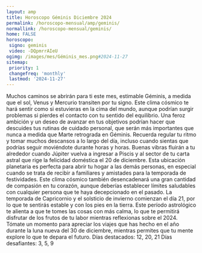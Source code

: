 ```yaml
---
layout: amp
title: Horoscopo Géminis Diciembre 2024 
permalink: /horoscopo-mensual/amp/geminis/
normallink: /horoscopo-mensual/geminis/
home: FALSE
horoscopo:
 signo: geminis
 video: -DQpmrrAIeU
ogimg: /images/mes/Géminis_mes.png#2024-11-27
sitemap:
 priority: 1
 changefreq: 'monthly'
 lastmod: '2024-11-27'
---
```



Muchos caminos se abrirán para ti este mes, estimable Géminis, a medida que el sol, Venus y Mercurio transiten por tu signo. Este clima cósmico te hará sentir como si estuvieras en la cima del mundo, aunque podrían surgir problemas si pierdes el contacto con tu sentido del equilibrio. Una feroz ambición y un deseo de avanzar en tus objetivos podrían hacer que descuides tus rutinas de cuidado personal, que serán más importantes que nunca a medida que Marte retrograda en Géminis. Recuerda regular tu ritmo y tomar muchos descansos a lo largo del día, incluso cuando sientas que podrías seguir moviéndote durante horas y horas.
Buenas vibras fluirán a tu alrededor cuando Júpiter vuelva a ingresar a Piscis y al sector de tu carta astral que rige la felicidad doméstica el 20 de diciembre. Esta ubicación planetaria es perfecta para abrir tu hogar a las demás personas, en especial cuando se trata de recibir a familiares y amistades para la temporada de festividades. Este clima cósmico también desencadenará una gran cantidad de compasión en tu corazón, aunque deberías establecer límites saludables con cualquier persona que te haya decepcionado en el pasado.
La temporada de Capricornio y el solsticio de invierno comienzan el día 21, por lo que te sentirás estable y con los pies en la tierra. Este período astrológico te alienta a que te tomes las cosas con más calma, lo que te permitirá disfrutar de los frutos de tu labor mientras reflexionas sobre el 2024. Tómate un momento para apreciar los viajes que has hecho en el año durante la luna nueva del 30 de diciembre, mientras permites que tu mente explore lo que te depara el futuro.
Días destacados: 12, 20, 21
Días desafiantes: 3, 5, 9